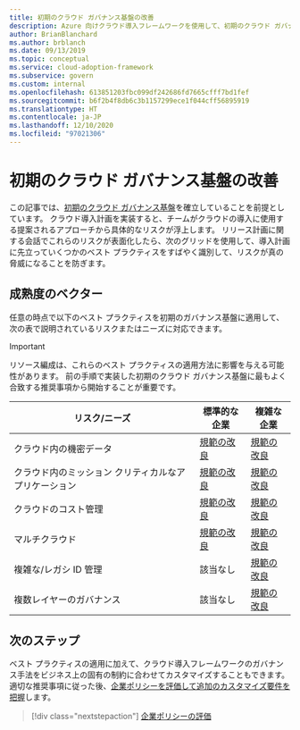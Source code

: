 ```yaml
---
title: 初期のクラウド ガバナンス基盤の改善
description: Azure 向けクラウド導入フレームワークを使用して、初期のクラウド ガバナンス基盤を段階的に改善する方法を学びます。
author: BrianBlanchard
ms.author: brblanch
ms.date: 09/13/2019
ms.topic: conceptual
ms.service: cloud-adoption-framework
ms.subservice: govern
ms.custom: internal
ms.openlocfilehash: 613851203fbc099df242686fd7665cfff7bd1fef
ms.sourcegitcommit: b6f2b4f8db6c3b1157299ece1f044cff56895919
ms.translationtype: HT
ms.contentlocale: ja-JP
ms.lasthandoff: 12/10/2020
ms.locfileid: "97021306"
---
```

# <a name="improve-your-initial-cloud-governance-foundation"></a>初期のクラウド ガバナンス基盤の改善

この記事では、[初期のクラウド ガバナンス基盤](./initial-foundation.md)を確立していることを前提としています。 クラウド導入計画を実装すると、チームがクラウドの導入に使用する提案されるアプローチから具体的なリスクが浮上します。 リリース計画に関する会話でこれらのリスクが表面化したら、次のグリッドを使用して、導入計画に先立っていくつかのベスト プラクティスをすばやく識別して、リスクが真の脅威になることを防ぎます。

## <a name="maturity-vectors"></a>成熟度のベクター

任意の時点で以下のベスト プラクティスを初期のガバナンス基盤に適用して、次の表で説明されているリスクまたはニーズに対応できます。

> [!IMPORTANT]
> リソース編成は、これらのベスト プラクティスの適用方法に影響を与える可能性があります。 前の手順で実装した初期のクラウド ガバナンス基盤に最もよく合致する推奨事項から開始することが重要です。

| リスク/ニーズ | 標準的な企業 | 複雑な企業 |
|---|---|---|
| クラウド内の機密データ | [規範の改良](./guides/standard/security-baseline-improvement.md) | [規範の改良](./guides/complex/security-baseline-improvement.md) |
| クラウド内のミッション クリティカルなアプリケーション | [規範の改良](./guides/standard/resource-consistency-improvement.md) | [規範の改良](./guides/complex/resource-consistency-improvement.md) |
| クラウドのコスト管理 | [規範の改良](./guides/standard/cost-management-improvement.md) | [規範の改良](./guides/complex/cost-management-improvement.md) |
| マルチクラウド | [規範の改良](./guides/standard/multicloud-improvement.md) | [規範の改良](./guides/complex/multicloud-improvement.md) |
| 複雑な/レガシ ID 管理 | 該当なし | [規範の改良](./guides/complex/identity-baseline-improvement.md) |
| 複数レイヤーのガバナンス | 該当なし | [規範の改良](./guides/complex/multiple-layers-of-governance.md) |

## <a name="next-steps"></a>次のステップ

ベスト プラクティスの適用に加えて、クラウド導入フレームワークのガバナンス手法をビジネス上の固有の制約に合わせてカスタマイズすることもできます。 適切な推奨事項に従った後、[企業ポリシーを評価して追加のカスタマイズ要件を把握](./corporate-policy.md)します。

> [!div class="nextstepaction"]
> [企業ポリシーの評価](./corporate-policy.md)
